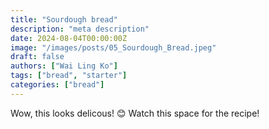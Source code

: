 ```yaml
---
title: "Sourdough bread"
description: "meta description"
date: 2024-08-04T00:00:00Z
image: "/images/posts/05_Sourdough_Bread.jpeg"
draft: false
authors: ["Wai Ling Ko"]
tags: ["bread", "starter"]
categories: ["bread"]
---
```


Wow, this looks delicous! 😊
Watch this space for the recipe!
